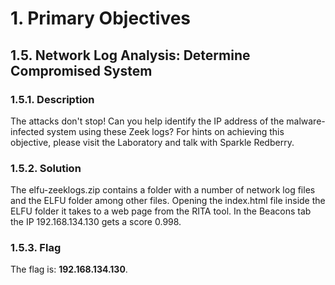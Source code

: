 # 1. Primary Objectives
## 1.5. Network Log Analysis: Determine Compromised System
### 1.5.1. Description
The attacks don't stop! Can you help identify the IP address of the malware-infected system using these Zeek logs? For hints on achieving this objective, please visit the Laboratory and talk with Sparkle Redberry.
### 1.5.2. Solution
The elfu-zeeklogs.zip contains a folder with a number of network log files and the ELFU folder among other files.
Opening the index.html file inside the ELFU folder it takes to a web page from the RITA tool. In the Beacons tab the IP 192.168.134.130 gets a score 0.998.
### 1.5.3. Flag
The flag is: ​**192.168.134.130​**.